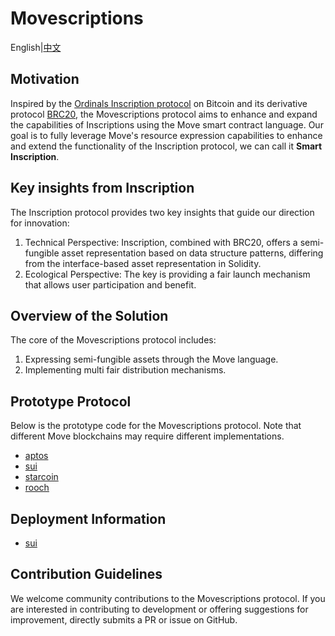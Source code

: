 # Movescriptions

English|[中文](README.zh.md)

## Motivation

Inspired by the [Ordinals Inscription protocol](https://docs.ordinals.com/) on Bitcoin and its derivative protocol [BRC20](https://layer1.gitbook.io/layer1-foundation/protocols/brc-20/documentation), the Movescriptions protocol aims to enhance and expand the capabilities of Inscriptions using the Move smart contract language. Our goal is to fully leverage Move's resource expression capabilities to enhance and extend the functionality of the Inscription protocol, we can call it **Smart Inscription**.

## Key insights from Inscription

The Inscription protocol provides two key insights that guide our direction for innovation:

1. Technical Perspective: Inscription, combined with BRC20, offers a semi-fungible asset representation based on data structure patterns, differing from the interface-based asset representation in Solidity.
2. Ecological Perspective: The key is providing a fair launch mechanism that allows user participation and benefit.

## Overview of the Solution

The core of the Movescriptions protocol includes:

1. Expressing semi-fungible assets through the Move language.
2. Implementing multi fair distribution mechanisms.

## Prototype Protocol

Below is the prototype code for the Movescriptions protocol. Note that different Move blockchains may require different implementations.

* [aptos](./aptos/)
* [sui](./sui/)
* [starcoin](./starcoin/)
* [rooch](./rooch/)

## Deployment Information

* [sui](./sui/README.md) 

## Contribution Guidelines

We welcome community contributions to the Movescriptions protocol. If you are interested in contributing to development or offering suggestions for improvement, directly submits a PR or issue on GitHub. 
